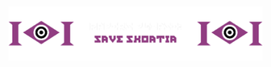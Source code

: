 <p align="left">
    <a href="https://ppss-team.github.io" target="_blank">
        <img src="https://github.com/PPSS-TEAM/.github/blob/main/profile/logo-horizontal.png" alt="PPSS-TEAM" />
    </a>
</p>
